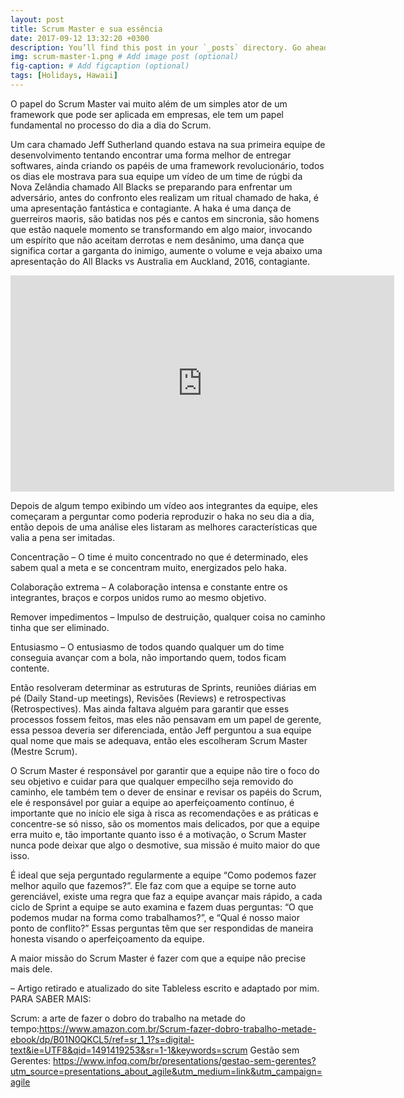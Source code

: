 ```yaml
---
layout: post
title: Scrum Master e sua essência
date: 2017-09-12 13:32:20 +0300
description: You’ll find this post in your `_posts` directory. Go ahead and edit it and re-build the site to see your changes. # Add post description (optional)
img: scrum-master-1.png # Add image post (optional)
fig-caption: # Add figcaption (optional)
tags: [Holidays, Hawaii]
---
```


O papel do Scrum Master vai muito além de um simples ator de um framework que pode ser aplicada em empresas, ele tem um papel fundamental no processo do dia a dia do Scrum.

Um cara chamado Jeff Sutherland quando estava na sua primeira equipe de desenvolvimento tentando encontrar uma forma melhor de entregar softwares, ainda criando os papéis de uma framework revolucionário, todos os dias ele mostrava para sua equipe um vídeo de um time de rúgbi da Nova Zelândia chamado All Blacks se preparando para enfrentar um adversário, antes do confronto eles realizam um ritual chamado de haka, é uma apresentação fantástica e contagiante. A haka é uma dança de guerreiros maoris, são batidas nos pés e cantos em sincronia, são homens que estão naquele momento se transformando em algo maior, invocando um espírito que não aceitam derrotas e nem desânimo, uma dança que significa cortar a garganta do inimigo, aumente o volume e veja abaixo uma apresentação do All Blacks vs Australia em Auckland, 2016, contagiante.

<iframe width="614" height="346" src="https://www.youtube.com/embed/PptTeyYShdw" frameborder="0" allow="accelerometer; autoplay; encrypted-media; gyroscope; picture-in-picture" allowfullscreen></iframe>

Depois de algum tempo exibindo um vídeo aos integrantes da equipe, eles começaram a perguntar como poderia reproduzir o haka no seu dia a dia, então depois de uma análise eles listaram as melhores características que valia a pena ser imitadas.

Concentração – O time é muito concentrado no que é determinado, eles sabem qual a meta e se concentram muito, energizados pelo haka.

Colaboração extrema – A colaboração intensa e constante entre os integrantes, braços e corpos unidos rumo ao mesmo objetivo.

Remover impedimentos – Impulso de destruição, qualquer coisa no caminho tinha que ser eliminado.

Entusiasmo – O entusiasmo de todos quando qualquer um do time conseguia avançar com a bola, não importando quem, todos ficam contente.

Então resolveram determinar as estruturas de Sprints, reuniões diárias em pé (Daily Stand-up meetings), Revisões (Reviews) e retrospectivas (Retrospectives). Mas ainda faltava alguém para garantir que esses processos fossem feitos, mas eles não pensavam em um papel de gerente, essa pessoa deveria ser diferenciada, então Jeff perguntou a sua equipe qual nome que mais se adequava, então eles escolheram Scrum Master (Mestre Scrum).

O Scrum Master é responsável por garantir que a equipe não tire o foco do seu objetivo e cuidar para que qualquer empecilho seja removido do caminho, ele também tem o dever de ensinar e revisar os papéis do Scrum, ele é responsável por guiar a equipe ao aperfeiçoamento contínuo, é importante que no início ele siga à risca as recomendações e as práticas e concentre-se só nisso, são os momentos mais delicados, por que a equipe erra muito e, tão importante quanto isso é a motivação, o Scrum Master nunca pode deixar que algo o desmotive, sua missão é muito maior do que isso.

É ideal que seja perguntado regularmente a equipe “Como podemos fazer melhor aquilo que fazemos?”. Ele faz com que a equipe se torne auto gerenciável, existe uma regra que faz a equipe avançar mais rápido, a cada ciclo de Sprint a equipe se auto examina e fazem duas perguntas: “O que podemos mudar na forma como trabalhamos?”, e “Qual é nosso maior ponto de conflito?” Essas perguntas têm que ser respondidas de maneira honesta visando o aperfeiçoamento da equipe.

A maior missão do Scrum Master é fazer com que a equipe não precise mais dele.

– Artigo retirado e atualizado do site Tableless escrito e adaptado por mim.
PARA SABER MAIS:

Scrum: a arte de fazer o dobro do trabalho na metade do tempo:https://www.amazon.com.br/Scrum-fazer-dobro-trabalho-metade-ebook/dp/B01N0QKCL5/ref=sr_1_1?s=digital-text&ie=UTF8&qid=1491419253&sr=1-1&keywords=scrum
Gestão sem Gerentes: https://www.infoq.com/br/presentations/gestao-sem-gerentes?utm_source=presentations_about_agile&utm_medium=link&utm_campaign=agile